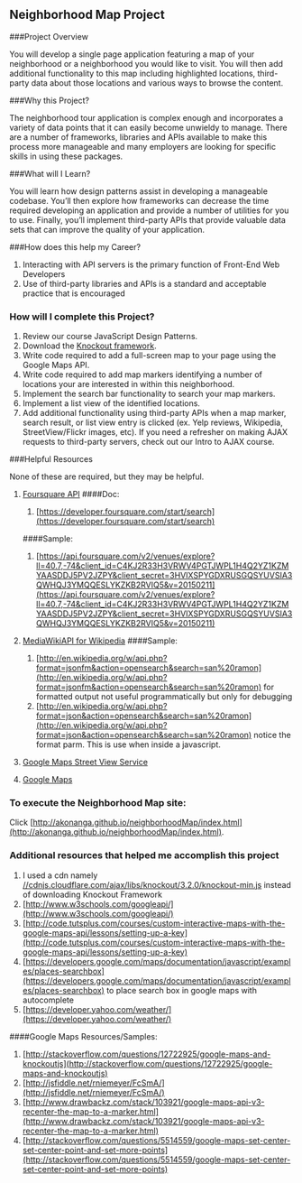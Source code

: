 ## Neighborhood Map Project

###Project Overview

You will develop a single page application featuring a map of your neighborhood or a neighborhood you would like to visit. You will then add additional functionality to this map including highlighted locations, third-party data about those locations and various ways to browse the content.

###Why this Project?

The neighborhood tour application is complex enough and incorporates a variety of data points that it can easily become unwieldy to manage. There are a number of frameworks, libraries and APIs available to make this process more manageable and many employers are looking for specific skills in using these packages.

###What will I Learn?

You will learn how design patterns assist in developing a manageable codebase. You’ll then explore how frameworks can decrease the time required developing an application and provide a number of utilities for you to use. Finally, you’ll implement third-party APIs that provide valuable data sets that can improve the quality of your application.

###How does this help my Career?

1.  Interacting with API servers is the primary function of Front-End Web Developers
1.  Use of third-party libraries and APIs is a standard and acceptable practice that is encouraged

### How will I complete this Project?

1.  Review our course JavaScript Design Patterns.
1.  Download the [Knockout framework](http://knockoutjs.com/).
1.  Write code required to add a full-screen map to your page using the Google Maps API.
1.  Write code required to add map markers identifying a number of locations your are interested in within this neighborhood.
1.  Implement the search bar functionality to search your map markers.
1.  Implement a list view of the identified locations.
1.  Add additional functionality using third-party APIs when a map marker, search result, or list view entry is clicked (ex. Yelp reviews, Wikipedia, StreetView/Flickr images, etc). If you need a refresher on making AJAX requests to third-party servers, check out our Intro to AJAX course.


###Helpful Resources

None of these are required, but they may be helpful.

1.  [Foursquare API](https://developer.foursquare.com/start)
    ####Doc:
    1.  [https://developer.foursquare.com/start/search](https://developer.foursquare.com/start/search)

    ####Sample:
    1.  [https://api.foursquare.com/v2/venues/explore?ll=40.7,-74&client_id=C4KJ2R33H3VRWV4PGTJWPL1H4Q2YZ1KZMYAASDDJ5PV2JZPY&client_secret=3HVIXSPYGDXRUSGQSYUVSIA3QWHQJ3YMQQESLYKZKB2RVIQ5&v=20150211](https://api.foursquare.com/v2/venues/explore?ll=40.7,-74&client_id=C4KJ2R33H3VRWV4PGTJWPL1H4Q2YZ1KZMYAASDDJ5PV2JZPY&client_secret=3HVIXSPYGDXRUSGQSYUVSIA3QWHQJ3YMQQESLYKZKB2RVIQ5&v=20150211)

1.  [MediaWikiAPI for Wikipedia](http://www.mediawiki.org/wiki/API%3aMain_page)
    ####Sample:
    1.  [http://en.wikipedia.org/w/api.php?format=jsonfm&action=opensearch&search=san%20ramon](http://en.wikipedia.org/w/api.php?format=jsonfm&action=opensearch&search=san%20ramon) for formatted output not useful programmatically but only for debugging
    1.  [http://en.wikipedia.org/w/api.php?format=json&action=opensearch&search=san%20ramon](http://en.wikipedia.org/w/api.php?format=json&action=opensearch&search=san%20ramon) notice the format parm.  This is use when inside a javascript.

1.  [Google Maps Street View Service](https://developers.google.com/maps/documentation/javascript/streetview)

1.  [Google Maps](https://developers.google.com/maps/documentation/)

### To execute the Neighborhood Map site:
Click [http://akonanga.github.io/neighborhoodMap/index.html](http://akonanga.github.io/neighborhoodMap/index.html).

### Additional resources that helped me accomplish this project
1.  I used a cdn namely [//cdnjs.cloudflare.com/ajax/libs/knockout/3.2.0/knockout-min.js](//cdnjs.cloudflare.com/ajax/libs/knockout/3.2.0/knockout-min.js) instead of downloading Knockout Framework
1.  [http://www.w3schools.com/googleapi/](http://www.w3schools.com/googleapi/)
1.  [http://code.tutsplus.com/courses/custom-interactive-maps-with-the-google-maps-api/lessons/setting-up-a-key](http://code.tutsplus.com/courses/custom-interactive-maps-with-the-google-maps-api/lessons/setting-up-a-key)
1.  [https://developers.google.com/maps/documentation/javascript/examples/places-searchbox](https://developers.google.com/maps/documentation/javascript/examples/places-searchbox) to place search box in google maps with autocomplete
1.  [https://developer.yahoo.com/weather/](https://developer.yahoo.com/weather/)

####Google Maps Resources/Samples:
1.  [http://stackoverflow.com/questions/12722925/google-maps-and-knockoutjs](http://stackoverflow.com/questions/12722925/google-maps-and-knockoutjs)
1.  [http://jsfiddle.net/rniemeyer/FcSmA/](http://jsfiddle.net/rniemeyer/FcSmA/)
1.  [http://www.drawbackz.com/stack/103921/google-maps-api-v3-recenter-the-map-to-a-marker.html](http://www.drawbackz.com/stack/103921/google-maps-api-v3-recenter-the-map-to-a-marker.html)
1.  [http://stackoverflow.com/questions/5514559/google-maps-set-center-set-center-point-and-set-more-points](http://stackoverflow.com/questions/5514559/google-maps-set-center-set-center-point-and-set-more-points)
